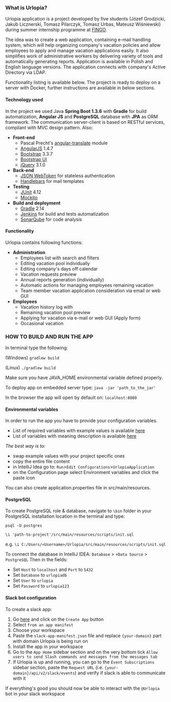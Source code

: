 ### What is Urlopia?
Urlopia application is a project developed by five students 
(Józef Grodzicki, Jakub Licznerski, Tomasz Pilarczyk, Tomasz Urbas, Mateusz Wiśniewski)
 during summer internship programme at [FINGO](http://www.fingo.pl/en/). 
 
 The idea was to create 
 a web application, containing e-mail handling system, which will help organizing company's vacation policies and 
 allow employees to apply and manage vacation applications easily. It also simplifies work
 of administrative workers by delivering variety of tools and automatically generating reports. Application is
 available in Polish and English language versions. The application connects with company's Active Directory via LDAP.
 
 Functionality listing is available below.
 The project is ready to deploy on a server with Docker, further instructions are available in below sections.

#### Technology used
In the project we used Java **Spring Boot 1.3.6** with **Gradle** for build automatization, 
**Angular JS** and **PostgreSQL** database with **JPA** as ORM framework. The communication
 server-client is based on RESTful services, compliant with MVC design pattern. Also:

- **Front-end**
    - Pascal Precht's [angular-translate](https://github.com/angular-translate/angular-translate) module
    - [AngularJS](https://angularjs.org/) 1.4.7
    - [Bootstrap](getbootstrap.com/) 3.3.7
    - [Bootstrap UI](https://angular-ui.github.io/bootstrap/)
    - [jQuery](https://jquery.com/) 3.1.0
- **Back-end**
    - [JSON WebToken](https://jwt.io/) for stateless authentication
    - [Handlebars](https://github.com/jknack/handlebars.java) for mail templates
- **Testing**
    - [JUnit](junit.org/) 4.12
    - [Mockito](site.mockito.org/)
- **Build and deployment**
    - [Gradle](https://gradle.org/) 2.14
    - [Jenkins](https://jenkins.io/) for build and tests automatization
    - [SonarQube](www.sonarqube.org/) for code analysis

#### Functionality
Urlopia contains following functions:

- **Administration**
    - Employees list with search and filters
    - Editing vacation pool individually
    - Editing company's days off calendar
    - Vacation requests preview
    - Annual reports generation (individually)
    - Automatic actions for managing employees remaining vacation
    - Team member vacation application consideration via email or web GUI
- **Employees**
    - Vacation history log with 
    - Remaining vacation pool preview
    - Applying for vacation via e-mail or web GUI (Apply form)
    - Occasional vacation

### HOW TO BUILD AND RUN THE APP

In terminal type the following:

(Windows) `gradlew build`

(Linux)   `./gradlew build`

Make sure you have JAVA_HOME environmental variable defined properly.

To deploy app on embedded server type:
`java -jar 'path_to_the_jar'`

In the browser the app will open by default on:
`localhost:8080`

#### Environmental variables

In order to run the app you have to provide your configuration variables.

- List of required variables with example values is available [here](src/main/resources/env_var.txt)
- List of variables with meaning description is available [here](src/main/resources/env_var.md)

*The best way is to:*
- swap example values with your project specific ones
- copy the entire file content
- in IntelliJ Idea go to: `Run`>`Edit Configurations`>`UrlopiaApplication`
- on the Configuration page select Environment variables and click the paste icon

You can also create application.properties file in src/main/resources.

#### PostgreSQL
To create PostgreSQL role & database, navigate to `\bin` folder in your
PostgreSQL installation location in the terminal and type:

`psql -U postgres`

`\i 'path-to-project'/src/main/resources/scripts/init.sql`

e.g. `\i C:/Users/<Username>/Urlopia/src/main/resources/scripts/init.sql`


To connect the database in IntelliJ IDEA:
`Database` > `+Data Source` > `PostgreSQL`
Then in the fields:
- Set `Host` to `localhost` and `Port` to `5432`
- Set `Database` to `urlopiadb`
- Set `User` to `urlopia`
- Set `Password` to `urlopia123`

#### Slack bot configuration
To create a slack app:
1. Go [here](https://api.slack.com/apps) and click on the `Create App` button
2. Select `from an app manifest`
3. Choose your workspace
4. Paste the `slack-app-manifest.json` file and replace `{your-domain}` part with domain Urlopia is being run on
5. Install the app in your workspace
6. Go to the `App Home` sidebar section and on the very bottom tick `Allow users to send Slash commands and messages from the messages tab`
7. If Urlopia is up and running, you can go to the `Event Subscriptions` sidebar section, paste the `Request URL` (i.e. `{your-domain}/api/v2/slack/events`) and verify if slack is able to communicate with it

If everything's good you should now be able to interact with the `@Urlopia` bot in your slack workspace